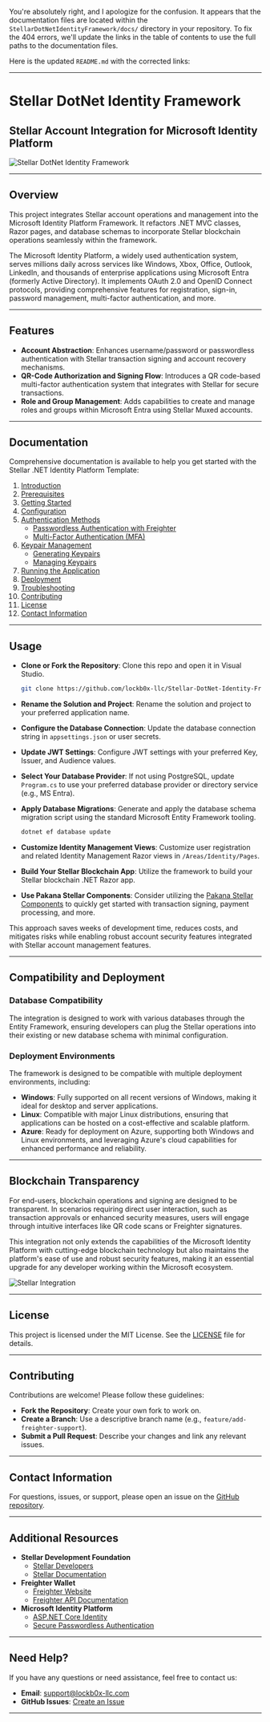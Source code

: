 You're absolutely right, and I apologize for the confusion. It appears that the documentation files are located within the `StellarDotNetIdentityFramework/docs/` directory in your repository. To fix the 404 errors, we'll update the links in the table of contents to use the full paths to the documentation files.

Here is the updated `README.md` with the corrected links:

---

# Stellar DotNet Identity Framework

## Stellar Account Integration for Microsoft Identity Platform

![Stellar DotNet Identity Framework](https://github.com/lockb0x-llc/Stellar-DotNet-Identity-Framework/assets/8976999/5e05ca83-3453-4b32-a7e6-4f28257df452)

---

## Overview

This project integrates Stellar account operations and management into the Microsoft Identity Platform Framework. It refactors .NET MVC classes, Razor pages, and database schemas to incorporate Stellar blockchain operations seamlessly within the framework.

The Microsoft Identity Platform, a widely used authentication system, serves millions daily across services like Windows, Xbox, Office, Outlook, LinkedIn, and thousands of enterprise applications using Microsoft Entra (formerly Active Directory). It implements OAuth 2.0 and OpenID Connect protocols, providing comprehensive features for registration, sign-in, password management, multi-factor authentication, and more.

---

## Features

- **Account Abstraction**: Enhances username/password or passwordless authentication with Stellar transaction signing and account recovery mechanisms.
- **QR-Code Authorization and Signing Flow**: Introduces a QR code-based multi-factor authentication system that integrates with Stellar for secure transactions.
- **Role and Group Management**: Adds capabilities to create and manage roles and groups within Microsoft Entra using Stellar Muxed accounts.

---

## Documentation

Comprehensive documentation is available to help you get started with the Stellar .NET Identity Platform Template:

1. [Introduction](https://github.com/lockb0x-llc/Stellar-DotNet-Identity-Framework/blob/main/StellarDotNetIdentityFramework/docs/Introduction.md)
2. [Prerequisites](https://github.com/lockb0x-llc/Stellar-DotNet-Identity-Framework/blob/main/StellarDotNetIdentityFramework/docs/Prerequisites.md)
3. [Getting Started](https://github.com/lockb0x-llc/Stellar-DotNet-Identity-Framework/blob/main/StellarDotNetIdentityFramework/docs/GettingStarted.md)
4. [Configuration](https://github.com/lockb0x-llc/Stellar-DotNet-Identity-Framework/blob/main/StellarDotNetIdentityFramework/docs/Configuration.md)
5. [Authentication Methods](https://github.com/lockb0x-llc/Stellar-DotNet-Identity-Framework/blob/main/StellarDotNetIdentityFramework/docs/AuthenticationMethods.md)
   - [Passwordless Authentication with Freighter](https://github.com/lockb0x-llc/Stellar-DotNet-Identity-Framework/blob/main/StellarDotNetIdentityFramework/docs/AuthenticationMethods.md#passwordless-authentication-with-freighter)
   - [Multi-Factor Authentication (MFA)](https://github.com/lockb0x-llc/Stellar-DotNet-Identity-Framework/blob/main/StellarDotNetIdentityFramework/docs/AuthenticationMethods.md#multi-factor-authentication-mfa)
6. [Keypair Management](https://github.com/lockb0x-llc/Stellar-DotNet-Identity-Framework/blob/main/StellarDotNetIdentityFramework/docs/KeypairManagement.md)
   - [Generating Keypairs](https://github.com/lockb0x-llc/Stellar-DotNet-Identity-Framework/blob/main/StellarDotNetIdentityFramework/docs/KeypairManagement.md#generating-keypairs)
   - [Managing Keypairs](https://github.com/lockb0x-llc/Stellar-DotNet-Identity-Framework/blob/main/StellarDotNetIdentityFramework/docs/KeypairManagement.md#managing-keypairs)
7. [Running the Application](https://github.com/lockb0x-llc/Stellar-DotNet-Identity-Framework/blob/main/StellarDotNetIdentityFramework/docs/RunningTheApplication.md)
8. [Deployment](https://github.com/lockb0x-llc/Stellar-DotNet-Identity-Framework/blob/main/StellarDotNetIdentityFramework/docs/Deployment.md)
9. [Troubleshooting](https://github.com/lockb0x-llc/Stellar-DotNet-Identity-Framework/blob/main/StellarDotNetIdentityFramework/docs/Troubleshooting.md)
10. [Contributing](https://github.com/lockb0x-llc/Stellar-DotNet-Identity-Framework/blob/main/StellarDotNetIdentityFramework/docs/Contributing.md)
11. [License](https://github.com/lockb0x-llc/Stellar-DotNet-Identity-Framework/blob/main/StellarDotNetIdentityFramework/docs/License.md)
12. [Contact Information](https://github.com/lockb0x-llc/Stellar-DotNet-Identity-Framework/blob/main/StellarDotNetIdentityFramework/docs/ContactInformation.md)

---

## Usage

- **Clone or Fork the Repository**: Clone this repo and open it in Visual Studio.

  ```bash
  git clone https://github.com/lockb0x-llc/Stellar-DotNet-Identity-Framework.git
  ```

- **Rename the Solution and Project**: Rename the solution and project to your preferred application name.
- **Configure the Database Connection**: Update the database connection string in `appsettings.json` or user secrets.
- **Update JWT Settings**: Configure JWT settings with your preferred Key, Issuer, and Audience values.
- **Select Your Database Provider**: If not using PostgreSQL, update `Program.cs` to use your preferred database provider or directory service (e.g., MS Entra).
- **Apply Database Migrations**: Generate and apply the database schema migration script using the standard Microsoft Entity Framework tooling.

  ```bash
  dotnet ef database update
  ```

- **Customize Identity Management Views**: Customize user registration and related Identity Management Razor views in `/Areas/Identity/Pages`.
- **Build Your Stellar Blockchain App**: Utilize the framework to build your Stellar blockchain .NET Razor app.
- **Use Pakana Stellar Components**: Consider utilizing the [Pakana Stellar Components](https://www.pakanacomponents.com) to quickly get started with transaction signing, payment processing, and more.

This approach saves weeks of development time, reduces costs, and mitigates risks while enabling robust account security features integrated with Stellar account management features.

---

## Compatibility and Deployment

### Database Compatibility

The integration is designed to work with various databases through the Entity Framework, ensuring developers can plug the Stellar operations into their existing or new database schema with minimal configuration.

### Deployment Environments

The framework is designed to be compatible with multiple deployment environments, including:

- **Windows**: Fully supported on all recent versions of Windows, making it ideal for desktop and server applications.
- **Linux**: Compatible with major Linux distributions, ensuring that applications can be hosted on a cost-effective and scalable platform.
- **Azure**: Ready for deployment on Azure, supporting both Windows and Linux environments, and leveraging Azure's cloud capabilities for enhanced performance and reliability.

---

## Blockchain Transparency

For end-users, blockchain operations and signing are designed to be transparent. In scenarios requiring direct user interaction, such as transaction approvals or enhanced security measures, users will engage through intuitive interfaces like QR code scans or Freighter signatures.

This integration not only extends the capabilities of the Microsoft Identity Platform with cutting-edge blockchain technology but also maintains the platform's ease of use and robust security features, making it an essential upgrade for any developer working within the Microsoft ecosystem.

![Stellar Integration](https://github.com/lockb0x-llc/Stellar-DotNet-Identity-Framework/assets/8976999/a1324197-a474-482f-8f3d-8b5474c52028)

---

## License

This project is licensed under the MIT License. See the [LICENSE](https://github.com/lockb0x-llc/Stellar-DotNet-Identity-Framework/blob/main/LICENSE) file for details.

---

## Contributing

Contributions are welcome! Please follow these guidelines:

- **Fork the Repository**: Create your own fork to work on.
- **Create a Branch**: Use a descriptive branch name (e.g., `feature/add-freighter-support`).
- **Submit a Pull Request**: Describe your changes and link any relevant issues.

---

## Contact Information

For questions, issues, or support, please open an issue on the [GitHub repository](https://github.com/lockb0x-llc/Stellar-DotNet-Identity-Framework/issues).

---

## Additional Resources

- **Stellar Development Foundation**
  - [Stellar Developers](https://developers.stellar.org/)
  - [Stellar Documentation](https://developers.stellar.org/docs/)
- **Freighter Wallet**
  - [Freighter Website](https://www.freighter.app/)
  - [Freighter API Documentation](https://github.com/stellar/freighter-api)
- **Microsoft Identity Platform**
  - [ASP.NET Core Identity](https://docs.microsoft.com/en-us/aspnet/core/security/authentication/identity)
  - [Secure Passwordless Authentication](https://docs.microsoft.com/en-us/azure/active-directory/authentication/concept-authentication-passwordless)

---

## Need Help?

If you have any questions or need assistance, feel free to contact us:

- **Email**: [support@lockb0x-llc.com](mailto:support@lockb0x-llc.com)
- **GitHub Issues**: [Create an Issue](https://github.com/lockb0x-llc/Stellar-DotNet-Identity-Framework/issues/new)

---

